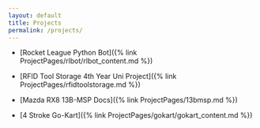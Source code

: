 ```yaml
---
layout: default
title: Projects
permalink: /projects/
---
```


* [Rocket League Python Bot]({% link ProjectPages/rlbot/rlbot_content.md %})

* [RFID Tool Storage 4th Year Uni Project]({% link ProjectPages/rfidtoolstorage.md %})

* [Mazda RX8 13B-MSP Docs]({% link ProjectPages/13bmsp.md %})

* [4 Stroke Go-Kart]({% link ProjectPages/gokart/gokart_content.md %})




